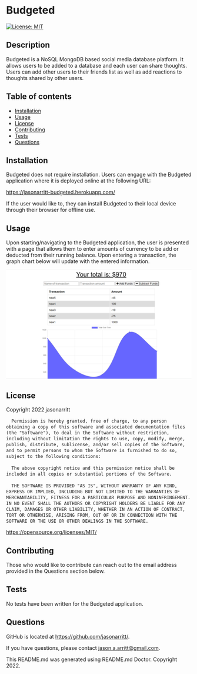 # Budgeted

[![License: MIT](https://img.shields.io/badge/License-MIT-yellow.svg)](https://opensource.org/licenses/MIT)

## Description

Budgeted is a NoSQL MongoDB based social media database platform. It allows users to be added to a database and each user can share thoughts. Users can add other users to their friends list as well as add reactions to thoughts shared by other users.

## Table of contents

- [Installation](#Installation)
- [Usage](#Usage)
- [License](#License)
- [Contributing](#Contributing)
- [Tests](#Tests)
- [Questions](#Questions)

## Installation

Budgeted does not require installation. Users can engage with the Budgeted application where it is deployed online at the following URL:

<https://jasonarritt-budgeted.herokuapp.com/>

If the user would like to, they can install Budgeted to their local device through their browser for offline use.

## Usage

Upon starting/navigating to the Budgeted application, the user is presented with a page that allows them to enter amounts of currency to be add or deducted from their running balance. Upon entering a transaction, the graph chart below will update with the entered information.

![](./public/images/Budgeted_Screenshot.png)

## License

Copyright 2022 jasonarritt

      Permission is hereby granted, free of charge, to any person obtaining a copy of this software and associated documentation files (the "Software"), to deal in the Software without restriction, including without limitation the rights to use, copy, modify, merge, publish, distribute, sublicense, and/or sell copies of the Software, and to permit persons to whom the Software is furnished to do so, subject to the following conditions:

      The above copyright notice and this permission notice shall be included in all copies or substantial portions of the Software.

      THE SOFTWARE IS PROVIDED "AS IS", WITHOUT WARRANTY OF ANY KIND, EXPRESS OR IMPLIED, INCLUDING BUT NOT LIMITED TO THE WARRANTIES OF MERCHANTABILITY, FITNESS FOR A PARTICULAR PURPOSE AND NONINFRINGEMENT. IN NO EVENT SHALL THE AUTHORS OR COPYRIGHT HOLDERS BE LIABLE FOR ANY CLAIM, DAMAGES OR OTHER LIABILITY, WHETHER IN AN ACTION OF CONTRACT, TORT OR OTHERWISE, ARISING FROM, OUT OF OR IN CONNECTION WITH THE SOFTWARE OR THE USE OR OTHER DEALINGS IN THE SOFTWARE.

<https://opensource.org/licenses/MIT/>

## Contributing

Those who would like to contribute can reach out to the email address provided in the Questions section below.

## Tests

No tests have been written for the Budgeted application.

## Questions

GitHub is located at <https://github.com/jasonarritt/>.

If you have questions, please contact jason.a.arritt@gmail.com.

This README.md was generated using README.md Doctor.
Copyright 2022.
